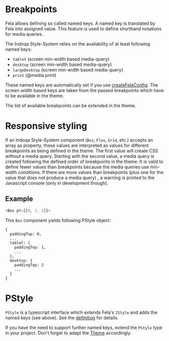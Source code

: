 # Breakpoints

Fela allows defining so called named keys. A named key is translated
by Fela into assigned value. This feature is used to define shorthand
notations for media queries.

The Indoqa Style-System relies on the availability of at least following named keys:
* `tablet` (screen min-width based media-query)
* `desktop` (screen min-width based media-query)
* `largeDesktop` (screen min-width based media-query)
* `print` (@media print)

These named keys are automatically set if you use [createFelaConfig](../src/main/fela/createFelaConfig.ts).
The screen width based keys are taken from the passed breakpoints which have to be available in the theme.

The list of available breakpoints can be extended in the theme.

# Responsive styling
If an Indoqa Style-System component (`Box`, `Flex`, `Grid`, etc.) accepts an array as property, these
values are interpreted as values for different breakpoints as being defined in the theme. The first value
will create CSS without a media query. Starting with the second value, a media query is created following
the defined order of breakpoints in the theme.
It is valid to define fewer values than breakpoints because the media queries use min-width conditions.
If there are more values than breakpoints (plus one for the value that does not produce a media query)
, a warning is printed to the Javascript console (only in development though).

## Example
```typescript
<Box pt={[0, 1, 2]}>
```

This `Box` component yields following PStyle object:

```
{
  paddingTop: 0,
  ...
  tablet: {
    paddingTop: 1,
    ...
  },
  desktop: {
    paddingTop: 2
    ...
  }
}
```

# PStyle
`PStyle` is a typescript interface which extends Fela's `IStyle` and
adds the named keys (see above). See the [definition](../src/main/theming/PStyle.ts) for details.

If you have the need to support further named keys, extend the `PStyle`
type in your project. Don't forget to adapt the [Theme](./theming.md) accordingly.

